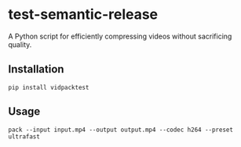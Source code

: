 # test-semantic-release

A Python script for efficiently compressing videos without sacrificing quality.

## Installation

```console
pip install vidpacktest
```

## Usage

```console
pack --input input.mp4 --output output.mp4 --codec h264 --preset ultrafast
```
